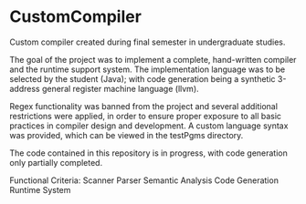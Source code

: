 # CustomCompiler
Custom compiler created during final semester in undergraduate studies.

The goal of the project was to implement a complete, hand-written compiler and the runtime support system. The implementation language was to be selected by the student (Java); with code generation being a synthetic 3-address general register machine language (llvm).

Regex functionality was banned from the project and several additional restrictions were applied, in order to ensure proper exposure to all basic practices in compiler design and development. A custom language syntax was provided, which can be viewed in the testPgms directory.

The code contained in this repository is in progress, with code generation only partially completed. 

Functional Criteria:
  Scanner 
  Parser
  Semantic Analysis
  Code Generation
  Runtime System
